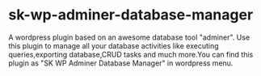 # sk-wp-adminer-database-manager
A wordpress plugin based on an awesome database tool "adminer". Use this plugin to manage all your database activities like executing queries,exporting database,CRUD tasks and much more.You can find this plugin as "SK WP Adminer Database Manager" in wordpress menu.
